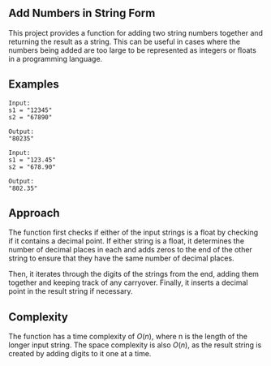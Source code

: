 ## Add Numbers in String Form

This project provides a function for adding two string numbers together and returning the result as a string. This can be useful in cases where the numbers being added are too large to be represented as integers or floats in a programming language.

## Examples
```
Input:
s1 = "12345"
s2 = "67890"

Output:
"80235"
```

```
Input:
s1 = "123.45"
s2 = "678.90"

Output:
"802.35"
```

## Approach

The function first checks if either of the input strings is a float by checking if it contains a decimal point. If either string is a float, it determines the number of decimal places in each and adds zeros to the end of the other string to ensure that they have the same number of decimal places.

Then, it iterates through the digits of the strings from the end, adding them together and keeping track of any carryover. Finally, it inserts a decimal point in the result string if necessary.

## Complexity

The function has a time complexity of $O(n)$, where n is the length of the longer input string. The space complexity is also $O(n)$, as the result string is created by adding digits to it one at a time.
